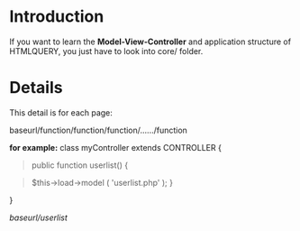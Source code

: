 # Introduction #

If you want to learn the **Model-View-Controller** and application structure of HTMLQUERY, you just have to look into core/ folder.


# Details #

This detail is for each page:

baseurl/function/function/function/....../function


**for example:**
class myController extends CONTROLLER {

> public function userlist() {

> $this->load->model ( 'userlist.php' );
> }

}

_baseurl/userlist_